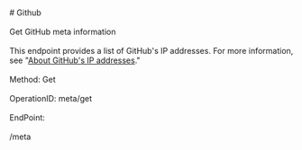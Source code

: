 <br>#     Github</br>
<br>Get GitHub meta information</br>
<br>This endpoint provides a list of GitHub's IP addresses. For more information, see "[About GitHub's IP addresses](https://help.github.com/articles/about-github-s-ip-addresses/)."</br>
<br>Method: Get</br>
<br>OperationID: meta/get</br>
<br>EndPoint:</br>
<br>/meta</br>
